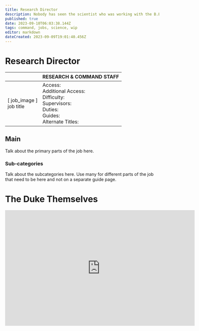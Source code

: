 ```yaml
---
title: Research Director
description: Nobody has seen the scientist who was working with the B.E.P.I.S. lately, the Toxins lab is gone and took my office with it, R&D looks like a bizarro town of machines and Robotics has enough firepower to take over the station. 
published: true
date: 2023-09-10T06:03:38.144Z
tags: command, jobs, science, wip
editor: markdown
dateCreated: 2023-09-09T19:01:40.456Z
---
```


# Research Director

|                             | RESEARCH & COMMAND STAFF                                                                                   |
|-----------------------------|----------------------------------------------------------------------------------------------|
| \[ job_image ]<br>job title | Access:<br>Additional Access:<br>Difficulty:<br>Supervisors:<br>Duties:<br>Guides:<br>Alternate Titles: |

## Main 
Talk about the primary parts of the job here.


### Sub-categories
Talk about the subcategories here. Use many for different parts of the job that need to be here and not on a separate guide page.

# The Duke Themselves
<iframe src="https://player.twitch.tv/?channel=thedukeofook&parent=wiki.monkestation.com" frameborder="0" allowfullscreen="true" scrolling="no" height="378" width="620"></iframe>